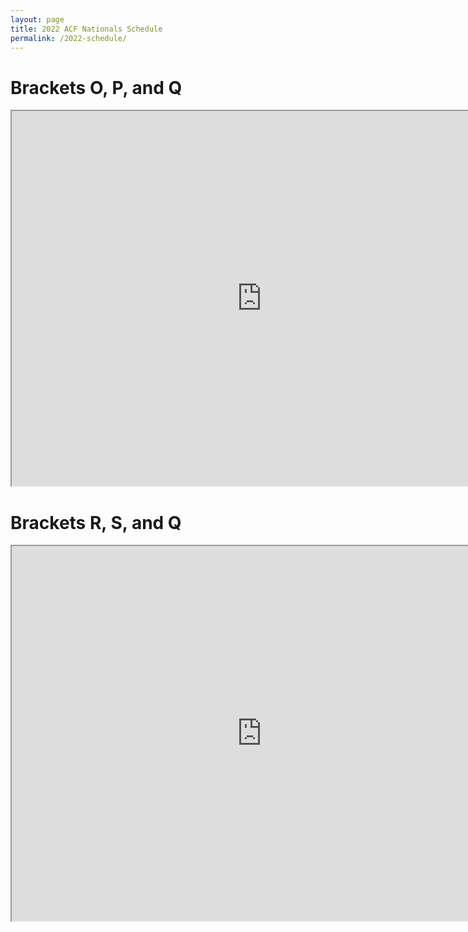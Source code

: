```yaml
---
layout: page
title: 2022 ACF Nationals Schedule
permalink: /2022-schedule/
---
```


# Brackets O, P, and Q
<iframe src="https://drive.google.com/file/d/1sOCPUWlPN7MAgZIxSxTBXRg6oU41NNfS/preview" width="800px" height="600px"></iframe>

# Brackets R, S, and Q
<iframe src="https://drive.google.com/file/d/1p_Srh8bpAci-yDi-QfKKJ3SArAEPWE_v/preview" width="800px" height="600px"></iframe>